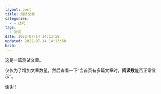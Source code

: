 ```yaml
---
layout: post
title: 测试文章
categories:
  - - 技巧
tags:
  - 测试
date: 2022-07-14 14:13:58
updated: 2022-07-14 14:13:58
hash:
---
```


这是一篇测试文章。

仅仅为了增加文章数量，然后查看一下“当首页有多篇文章时，**阅读数**能否正常显示”。

谢谢！
